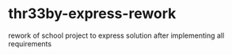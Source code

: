 # thr33by-express-rework
rework of school project to express solution after implementing all requirements
